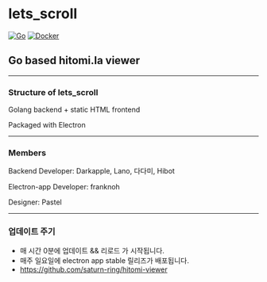 # lets_scroll
[![Go](https://github.com/dadami-io/lets_scroll/actions/workflows/go.yml/badge.svg)](https://github.com/dadami-io/lets_scroll/actions/workflows/go.yml)
[![Docker](https://github.com/dadami-io/lets_scroll/actions/workflows/docker-image.yml/badge.svg)](https://github.com/dadami-io/lets_scroll/actions/workflows/docker-image.yml)
## Go based hitomi.la viewer

---

### Structure of lets_scroll
   
Golang backend + static HTML frontend

Packaged with Electron
          

---

### Members

Backend Developer: Darkapple, Lano, 다다미, Hibot

Electron-app Developer: franknoh

Designer: Pastel

---
### 업데이트 주기

- 매 시간 0분에 업데이트 && 리로드 가 시작됩니다.
- 매주 일요일에 electron app stable 릴리즈가 배포됩니다.
- https://github.com/saturn-ring/hitomi-viewer

